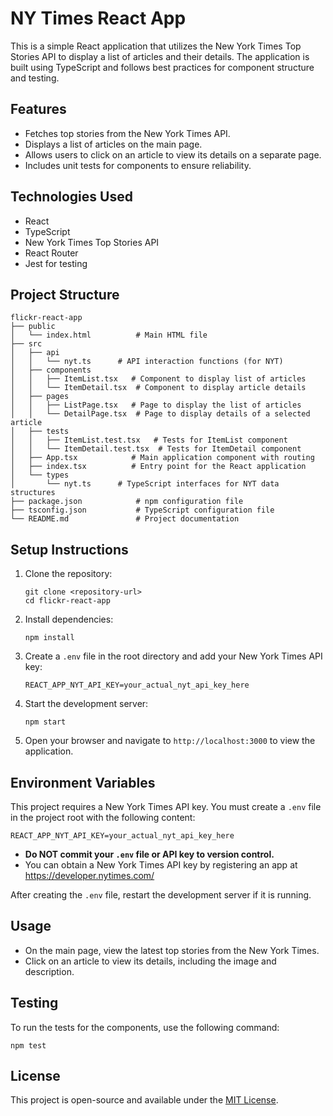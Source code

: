 # NY Times React App

This is a simple React application that utilizes the New York Times Top Stories API to display a list of articles and their details. The application is built using TypeScript and follows best practices for component structure and testing.

## Features

- Fetches top stories from the New York Times API.
- Displays a list of articles on the main page.
- Allows users to click on an article to view its details on a separate page.
- Includes unit tests for components to ensure reliability.

## Technologies Used

- React
- TypeScript
- New York Times Top Stories API
- React Router
- Jest for testing

## Project Structure

```
flickr-react-app
├── public
│   └── index.html          # Main HTML file
├── src
│   ├── api
│   │   └── nyt.ts      # API interaction functions (for NYT)
│   ├── components
│   │   ├── ItemList.tsx   # Component to display list of articles
│   │   └── ItemDetail.tsx  # Component to display article details
│   ├── pages
│   │   ├── ListPage.tsx   # Page to display the list of articles
│   │   └── DetailPage.tsx  # Page to display details of a selected article
│   ├── tests
│   │   ├── ItemList.test.tsx   # Tests for ItemList component
│   │   └── ItemDetail.test.tsx  # Tests for ItemDetail component
│   ├── App.tsx            # Main application component with routing
│   ├── index.tsx          # Entry point for the React application
│   └── types
│       └── nyt.ts      # TypeScript interfaces for NYT data structures
├── package.json            # npm configuration file
├── tsconfig.json           # TypeScript configuration file
└── README.md               # Project documentation
```

## Setup Instructions

1. Clone the repository:
   ```
   git clone <repository-url>
   cd flickr-react-app
   ```

2. Install dependencies:
   ```
   npm install
   ```

3. Create a `.env` file in the root directory and add your New York Times API key:
   ```
   REACT_APP_NYT_API_KEY=your_actual_nyt_api_key_here
   ```

4. Start the development server:
   ```
   npm start
   ```

5. Open your browser and navigate to `http://localhost:3000` to view the application.

## Environment Variables

This project requires a New York Times API key. You must create a `.env` file in the project root with the following content:

```
REACT_APP_NYT_API_KEY=your_actual_nyt_api_key_here
```

- **Do NOT commit your `.env` file or API key to version control.**
- You can obtain a New York Times API key by registering an app at https://developer.nytimes.com/

After creating the `.env` file, restart the development server if it is running.

## Usage

- On the main page, view the latest top stories from the New York Times.
- Click on an article to view its details, including the image and description.

## Testing

To run the tests for the components, use the following command:
```
npm test
```

## License

This project is open-source and available under the [MIT License](LICENSE).